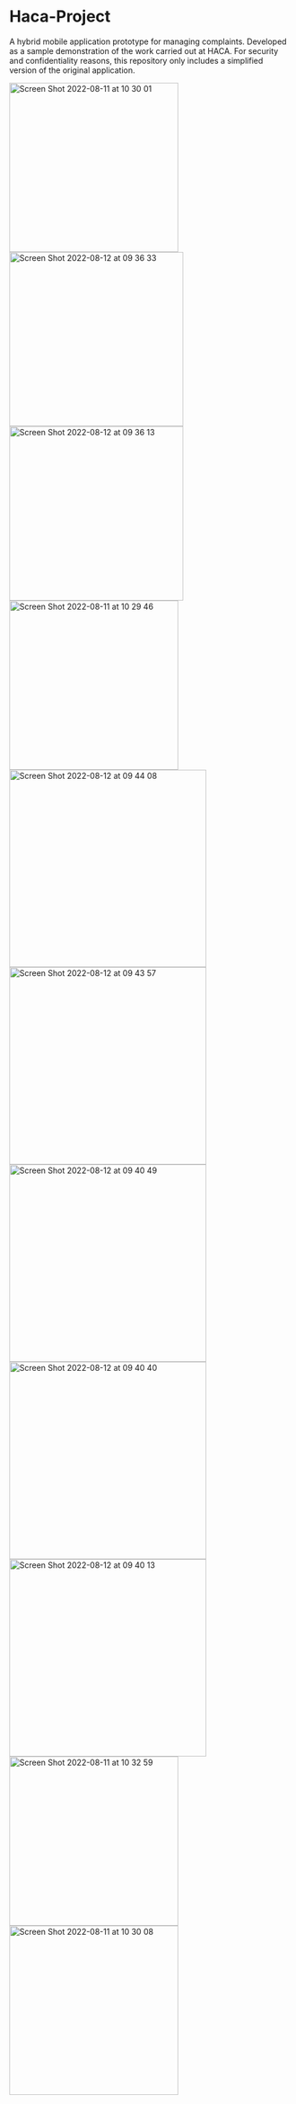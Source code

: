 # Haca-Project
A hybrid mobile application prototype for managing complaints. Developed as a sample demonstration of the work carried out at HACA. For security and confidentiality reasons, this repository only includes a simplified version of the original application.

<img width="301" alt="Screen Shot 2022-08-11 at 10 30 01" src="https://github.com/user-attachments/assets/96df52b3-927f-4463-b98e-15488225f953" />
<img width="310" alt="Screen Shot 2022-08-12 at 09 36 33" src="https://github.com/user-attachments/assets/43930502-83b6-411d-8bc5-5ca0cb35c1a0" />
<img width="310" alt="Screen Shot 2022-08-12 at 09 36 13" src="https://github.com/user-attachments/assets/f6385fdf-05a0-40a7-acd5-7fa868155492" />
<img width="301" alt="Screen Shot 2022-08-11 at 10 29 46" src="https://github.com/user-attachments/assets/d60cf849-49d9-4245-90b5-5c2574a087cd" />
<img width="351" alt="Screen Shot 2022-08-12 at 09 44 08" src="https://github.com/user-attachments/assets/f5de4cc5-2c9b-4b73-9e4e-a718676aeba1" />
<img width="351" alt="Screen Shot 2022-08-12 at 09 43 57" src="https://github.com/user-attachments/assets/d3812792-88fd-4bf4-acc2-9d9970df0448" />
<img width="351" alt="Screen Shot 2022-08-12 at 09 40 49" src="https://github.com/user-attachments/assets/ed9db1f7-c37c-4d02-922c-650f8e03d9d9" />
<img width="351" alt="Screen Shot 2022-08-12 at 09 40 40" src="https://github.com/user-attachments/assets/99776f78-a6fc-4961-8c02-34dfa4cf40af" />
<img width="351" alt="Screen Shot 2022-08-12 at 09 40 13" src="https://github.com/user-attachments/assets/e8b03200-2926-47d7-a70f-72054bddbe15" />
<img width="301" alt="Screen Shot 2022-08-11 at 10 32 59" src="https://github.com/user-attachments/assets/c47b1578-09f4-4ec2-86e0-0e5cb7f36621" />
<img width="301" alt="Screen Shot 2022-08-11 at 10 30 08" src="https://github.com/user-attachments/assets/74e2c112-c62f-46cb-b909-ad1aeef644b0" />

